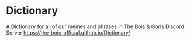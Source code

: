 # Dictionary
A Dictionary for all of our memes and phrases in The Bois &amp; Gorls Discord Server
https://the-bois-official.github.io/Dictionary/
